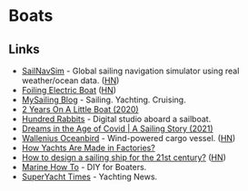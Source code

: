 # Boats

## Links

- [SailNavSim](https://8bitbyte.ca/sailnavsim/) - Global sailing navigation simulator using real weather/ocean data. ([HN](https://news.ycombinator.com/item?id=23661326))
- [Foiling Electric Boat](https://candelaspeedboat.com/) ([HN](https://news.ycombinator.com/item?id=24222208))
- [MySailing Blog](http://www.mysailing.com.au/) - Sailing. Yachting. Cruising.
- [2 Years On A Little Boat (2020)](https://www.youtube.com/watch?v=ycbNQV9oRL4)
- [Hundred Rabbits](https://www.youtube.com/channel/UCzdg4pZb-viC3EdA1zxRl4A) - Digital studio aboard a sailboat.
- [Dreams in the Age of Covid | A Sailing Story (2021)](https://www.youtube.com/watch?v=fpitMQpKaaw)
- [Wallenius Oceanbird](https://www.oceanbirdwallenius.com/) - Wind-powered cargo vessel. ([HN](https://news.ycombinator.com/item?id=26054096))
- [How Yachts Are Made in Factories?](https://www.youtube.com/watch?v=BtWfDIqS_eQ&t=16s)
- [How to design a sailing ship for the 21st century?](https://solar.lowtechmagazine.com/2021/05/how-to-design-a-sailing-ship-for-the-21st-century.html) ([HN](https://news.ycombinator.com/item?id=27181842))
- [Marine How To](https://marinehowto.com/) - DIY for Boaters.
- [SuperYacht Times](https://www.superyachttimes.com/) - Yachting News.
